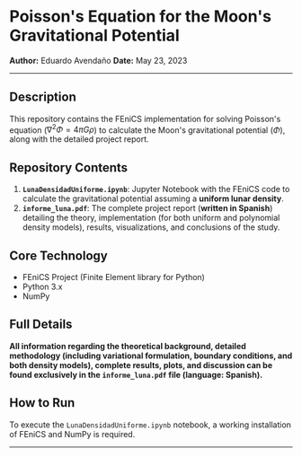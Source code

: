 # Poisson's Equation for the Moon's Gravitational Potential

**Author:** Eduardo Avendaño
**Date:** May 23, 2023

---

## Description

This repository contains the FEniCS implementation for solving Poisson's equation ($\nabla^2 \Phi = 4\pi G \rho$) to calculate the Moon's gravitational potential ($\Phi$), along with the detailed project report.

## Repository Contents

1.  **`LunaDensidadUniforme.ipynb`**: Jupyter Notebook with the FEniCS code to calculate the gravitational potential assuming a **uniform lunar density**.
2.  **`informe_luna.pdf`**: The complete project report (**written in Spanish**) detailing the theory, implementation (for both uniform and polynomial density models), results, visualizations, and conclusions of the study.

## Core Technology

* FEniCS Project (Finite Element library for Python)
* Python 3.x
* NumPy

## Full Details

**All information regarding the theoretical background, detailed methodology (including variational formulation, boundary conditions, and both density models), complete results, plots, and discussion can be found exclusively in the `informe_luna.pdf` file (language: Spanish).**

## How to Run

To execute the `LunaDensidadUniforme.ipynb` notebook, a working installation of FEniCS and NumPy is required.

---
